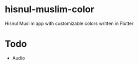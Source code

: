 # hisnul-muslim-color
Hisnul Muslim app with customizable colors written in Flutter

# Todo
* Audio
